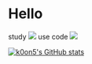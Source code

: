 # Hello
study
<img src="https://img.shields.io/badge/vuedotjs-6DB33F?style=flat&logo=vuedotjs&logoColor=white">
use code
<img src="https://img.shields.io/badge/LUA-2C2D72?style=flat&logo=LUA&logoColor=white">




[![k0on5's GitHub stats](https://github-readme-stats.vercel.app/api?username=k0on5)](https://github.com/k0on5/github-readme-stats)
